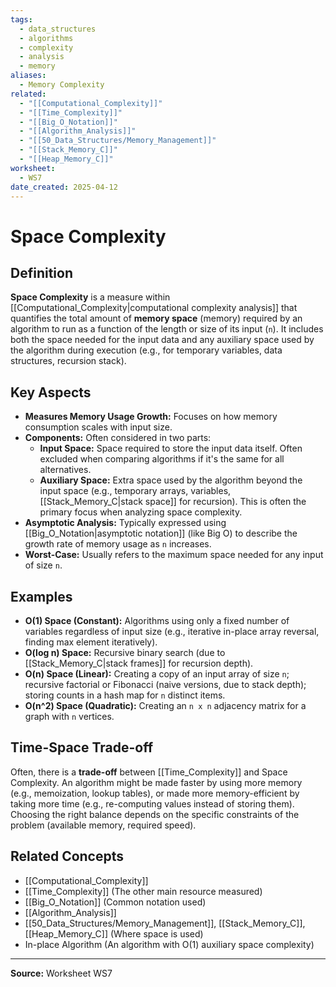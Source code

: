 ```yaml
---
tags:
  - data_structures
  - algorithms
  - complexity
  - analysis
  - memory
aliases:
  - Memory Complexity
related:
  - "[[Computational_Complexity]]"
  - "[[Time_Complexity]]"
  - "[[Big_O_Notation]]"
  - "[[Algorithm_Analysis]]"
  - "[[50_Data_Structures/Memory_Management]]"
  - "[[Stack_Memory_C]]"
  - "[[Heap_Memory_C]]"
worksheet:
  - WS7
date_created: 2025-04-12
---
```

# Space Complexity

## Definition

**Space Complexity** is a measure within [[Computational_Complexity|computational complexity analysis]] that quantifies the total amount of **memory space** (memory) required by an algorithm to run as a function of the length or size of its input (`n`). It includes both the space needed for the input data and any auxiliary space used by the algorithm during execution (e.g., for temporary variables, data structures, recursion stack).

## Key Aspects

- **Measures Memory Usage Growth:** Focuses on how memory consumption scales with input size.
- **Components:** Often considered in two parts:
    - **Input Space:** Space required to store the input data itself. Often excluded when comparing algorithms if it's the same for all alternatives.
    - **Auxiliary Space:** Extra space used by the algorithm beyond the input space (e.g., temporary arrays, variables, [[Stack_Memory_C|stack space]] for recursion). This is often the primary focus when analyzing space complexity.
- **Asymptotic Analysis:** Typically expressed using [[Big_O_Notation|asymptotic notation]] (like Big O) to describe the growth rate of memory usage as `n` increases.
- **Worst-Case:** Usually refers to the maximum space needed for any input of size `n`.

## Examples

- **O(1) Space (Constant):** Algorithms using only a fixed number of variables regardless of input size (e.g., iterative in-place array reversal, finding max element iteratively).
- **O(log n) Space:** Recursive binary search (due to [[Stack_Memory_C|stack frames]] for recursion depth).
- **O(n) Space (Linear):** Creating a copy of an input array of size `n`; recursive factorial or Fibonacci (naive versions, due to stack depth); storing counts in a hash map for `n` distinct items.
- **O(n^2) Space (Quadratic):** Creating an `n x n` adjacency matrix for a graph with `n` vertices.

## Time-Space Trade-off

Often, there is a **trade-off** between [[Time_Complexity]] and Space Complexity. An algorithm might be made faster by using more memory (e.g., memoization, lookup tables), or made more memory-efficient by taking more time (e.g., re-computing values instead of storing them). Choosing the right balance depends on the specific constraints of the problem (available memory, required speed).

## Related Concepts
- [[Computational_Complexity]]
- [[Time_Complexity]] (The other main resource measured)
- [[Big_O_Notation]] (Common notation used)
- [[Algorithm_Analysis]]
- [[50_Data_Structures/Memory_Management]], [[Stack_Memory_C]], [[Heap_Memory_C]] (Where space is used)
- In-place Algorithm (An algorithm with O(1) auxiliary space complexity)

---
**Source:** Worksheet WS7